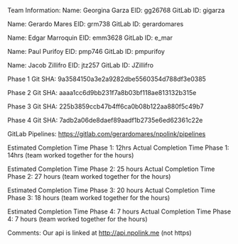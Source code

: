 Team Information:
Name: Georgina Garza
EID: gg26768
GitLab ID: gigarza

Name: Gerardo Mares
EID: grm738
GitLab ID: gerardomares

Name: Edgar Marroquin
EID: emm3628
GitLab ID: e_mar

Name: Paul Purifoy
EID: pmp746
GitLab ID: pmpurifoy

Name: Jacob Zillifro
EID: jtz257
GitLab ID: JZillifro

Phase 1
Git SHA: 9a3584150a3e2a9282dbe5560354d788df3e0385

Phase 2
Git SHA: aaaa1cc6d9bb231f7a8b03bf118ae813132b315e

Phase 3
Git SHA: 225b3859ccb47b4ff6ca0b08b122aa880f5c49b7

Phase 4
Git SHA: 7adb2a06de8daef89aadf1b2735e6ed62361c22e

GitLab Pipelines: https://gitlab.com/gerardomares/npolink/pipelines

Estimated Completion Time Phase 1: 12hrs
Actual Completion Time Phase 1: 14hrs (team worked together for the hours)

Estimated Completion Time Phase 2: 25 hours
Actual Completion Time Phase 2: 27 hours (team worked together for the hours)

Estimated Completion Time Phase 3: 20 hours
Actual Completion Time Phase 3: 18 hours (team worked together for the hours)

Estimated Completion Time Phase 4: 7 hours
Actual Completion Time Phase 4: 7 hours (team worked together for the hours)

Comments: Our api is linked at http://api.npolink.me (not https)
